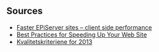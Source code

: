 
## Sources

* [Faster EPiServer sites – client side performance](http://www.frederikvig.com/2011/10/faster-episerver-sites-client-side-performance/)
* [Best Practices for Speeding Up Your Web Site](http://developer.yahoo.com/performance/rules.html)
* [Kvalitetskriteriene for 2013](http://kvalitet.difi.no/kriteriesett/kvalitetskriterier2013/)
